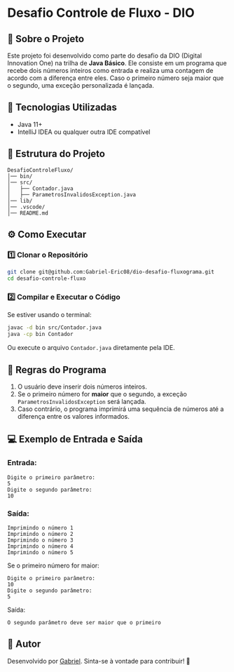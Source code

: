 # Desafio Controle de Fluxo - DIO

## 📌 Sobre o Projeto
Este projeto foi desenvolvido como parte do desafio da DIO (Digital Innovation One) na trilha de **Java Básico**. Ele consiste em um programa que recebe dois números inteiros como entrada e realiza uma contagem de acordo com a diferença entre eles. Caso o primeiro número seja maior que o segundo, uma exceção personalizada é lançada.

## 🚀 Tecnologias Utilizadas
- Java 11+
- IntelliJ IDEA ou qualquer outra IDE compatível

## 📂 Estrutura do Projeto
```
DesafioControleFluxo/
│── bin/
│── src/
│   ├── Contador.java
│   ├── ParametrosInvalidosException.java
│── lib/
│── .vscode/
│── README.md
```

## ⚙️ Como Executar
### **1️⃣ Clonar o Repositório**
```bash
git clone git@github.com:Gabriel-Eric08/dio-desafio-fluxograma.git
cd desafio-controle-fluxo
```

### **2️⃣ Compilar e Executar o Código**
Se estiver usando o terminal:
```bash
javac -d bin src/Contador.java
java -cp bin Contador
```
Ou execute o arquivo `Contador.java` diretamente pela IDE.

## 📝 Regras do Programa
1. O usuário deve inserir dois números inteiros.
2. Se o primeiro número for **maior** que o segundo, a exceção `ParametrosInvalidosException` será lançada.
3. Caso contrário, o programa imprimirá uma sequência de números até a diferença entre os valores informados.

## 💻 Exemplo de Entrada e Saída
### **Entrada:**
```
Digite o primeiro parâmetro:
5
Digite o segundo parâmetro:
10
```

### **Saída:**
```
Imprimindo o número 1
Imprimindo o número 2
Imprimindo o número 3
Imprimindo o número 4
Imprimindo o número 5
```

Se o primeiro número for maior:
```
Digite o primeiro parâmetro:
10
Digite o segundo parâmetro:
5
```
Saída:
```
O segundo parâmetro deve ser maior que o primeiro
```

## 📌 Autor
Desenvolvido por [Gabriel](https://github.com/Gabriel-Eric08). Sinta-se à vontade para contribuir! 🚀

